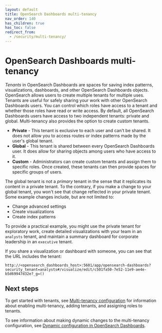 ```yaml
---
layout: default
title: OpenSearch Dashboards multi-tenancy
nav_order: 140
has_children: true
has_toc: false
redirect_from:
  - /security/multi-tenancy/
---
```


# OpenSearch Dashboards multi-tenancy

*Tenants* in OpenSearch Dashboards are spaces for saving index patterns, visualizations, dashboards, and other OpenSearch Dashboards objects. OpenSearch allows users to create multiple tenants for multiple uses. Tenants are useful for safely sharing your work with other OpenSearch Dashboards users. You can control which roles have access to a tenant and whether those roles have read or write access. By default, all OpenSearch Dashboards users have access to two independent tenants: private and global. Multi-tenancy also provides the option to create custom tenants.

- **Private** - This tenant is exclusive to each user and can't be shared. It does not allow you to access routes or index patterns made by the user's global tenant.
- **Global** - This tenant is shared between every OpenSearch Dashboards user. It does allow for sharing objects among users who have access to it.
- **Custom** - Administrators can create custom tenants and assign them to specific roles. Once created, these tenants can then provide spaces for specific groups of users.

The global tenant is not a *primary* tenant in the sense that it replicates its content in a private tenant. To the contrary, if you make a change to your global tenant, you won't see that change reflected in your private tenant. Some example changes include, but are not limited to:

- Change advanced settings
- Create visualizations
- Create index patterns

To provide a practical example, you might use the private tenant for exploratory work, create detailed visualizations with your team in an `analysts` tenant, and maintain a summary dashboard for corporate leadership in an `executive` tenant.

If you share a visualization or dashboard with someone, you can see that the URL includes the tenant:

```
http://<opensearch_dashboards_host>:5601/app/opensearch-dashboards?security_tenant=analysts#/visualize/edit/c501fa50-7e52-11e9-ae4e-b5d69947d32e?_g=()
```

## Next steps

To get started with tenants, see [Multi-tenancy configuration]({{site.url}}{{site.baseurl}}/security/multi-tenancy/multi-tenancy-config/) for information about enabling multi-tenancy, adding tenants, and assigning roles to tenants.

To see information about making dynamic changes to the multi-tenancy configuration, see [Dynamic configuration in OpenSearch Dashboards]({{site.url}}{{site.baseurl}}/security/multi-tenancy/dynamic-config/).

